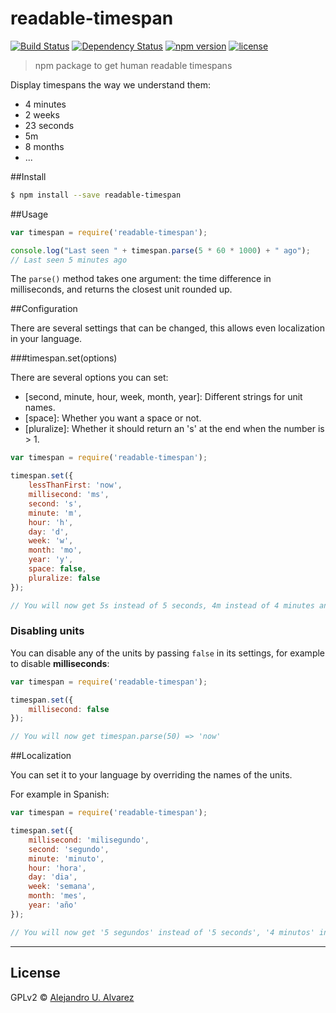 readable-timespan
=================

[![Build Status](http://img.shields.io/travis/aurbano/readable-timespan/master.svg?style=flat-square)](https://travis-ci.org/aurbano/readable-timespan)
[![Dependency Status](http://img.shields.io/david/aurbano/readable-timespan.svg?style=flat-square)](https://david-dm.org/aurbano/readable-timespan)
[![npm version](http://img.shields.io/npm/v/readable-timespan.svg?style=flat-square)](https://www.npmjs.org/package/readable-timespan)
[![license](http://img.shields.io/npm/l/readable-timespan.svg?style=flat-square)](https://www.npmjs.org/package/readable-timespan)

> npm package to get human readable timespans

Display timespans the way we understand them:

* 4 minutes
* 2 weeks
* 23 seconds
* 5m
* 8 months
* ...

##Install

```sh
$ npm install --save readable-timespan
```

##Usage

```js
var timespan = require('readable-timespan');

console.log("Last seen " + timespan.parse(5 * 60 * 1000) + " ago");
// Last seen 5 minutes ago
```

The `parse()` method takes one argument: the time difference in milliseconds, and returns the closest unit rounded up.

##Configuration

There are several settings that can be changed, this allows even localization in your language.

###timespan.set(options)

There are several options you can set:

* [second, minute, hour, week, month, year]: Different strings for unit names.
* [space]: Whether you want a space or not.
* [pluralize]: Whether it should return an 's' at the end when the number is > 1.

```js
var timespan = require('readable-timespan');

timespan.set({
    lessThanFirst: 'now',
    millisecond: 'ms',
    second: 's',
    minute: 'm',
    hour: 'h',
    day: 'd',
    week: 'w',
    month: 'mo',
    year: 'y',
    space: false,
    pluralize: false
});

// You will now get 5s instead of 5 seconds, 4m instead of 4 minutes and so on.
```

### Disabling units

You can disable any of the units by passing `false` in its settings, for example to disable **milliseconds**:


```js
var timespan = require('readable-timespan');

timespan.set({
    millisecond: false
});

// You will now get timespan.parse(50) => 'now' 
```


##Localization

You can set it to your language by overriding the names of the units.

For example in Spanish:
```js
var timespan = require('readable-timespan');

timespan.set({
    millisecond: 'milisegundo',
    second: 'segundo',
    minute: 'minuto',
    hour: 'hora',
    day: 'dia',
    week: 'semana',
    month: 'mes',
    year: 'año'
});

// You will now get '5 segundos' instead of '5 seconds', '4 minutos' instead of '4 minutes' and so on.
```

------ 

## License

GPLv2 © [Alejandro U. Alvarez](http://urbanoalvarez.es)
